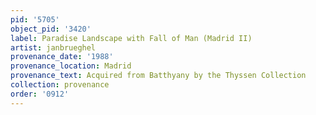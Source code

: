 ```yaml
---
pid: '5705'
object_pid: '3420'
label: Paradise Landscape with Fall of Man (Madrid II)
artist: janbrueghel
provenance_date: '1988'
provenance_location: Madrid
provenance_text: Acquired from Batthyany by the Thyssen Collection
collection: provenance
order: '0912'
---
```

